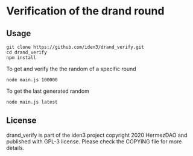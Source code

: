 # Verification of the drand round

## Usage

```
git clone https://github.com/iden3/drand_verify.git
cd drand_verify
npm install
```

To get and verify the the random of a specific round

```
node main.js 100000
```

To get the last generated random

```
node main.js latest
```


## License

drand_verify is part of the iden3 project copyright 2020 HermezDAO and published with GPL-3 license. Please check the COPYING file for more details.
